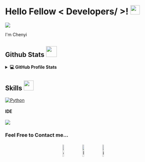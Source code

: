 <h1> Hello Fellow < Developers/ >! <img src = "https://raw.githubusercontent.com/MartinHeinz/MartinHeinz/master/wave.gif" width = 30px> </h1>
<p align='center'>
</p>
<p>
  <a href="https://github.com/DenverCoder1/readme-typing-svg"><img src="https://readme-typing-svg.herokuapp.com?&font=IBM+Plex+Sans&color=abcdef&size=20&lines=Welcome+to+my+GitHub+Profile!;I'm+a+Data+Scientist;I'm+a+Computer+Science+engineer" /></a>
</p>
I'm Chenyi</h1>
  <h2> Github Stats <img src = "https://i.pinimg.com/originals/65/c4/f4/65c4f452571be1261e9c623f7da488ac.gif" width = 35px> </h2>

<details> 
  <summary><b>💻 GitHub Profile Stats</b></summary>
<br/>
  <p align="center">
    <a href="https://github.com/chen2208/github-readme-stats"><img alt="Chenyi's Github Stats" src="https://github-readme-stats.vercel.app/api?username=chen2208&show_icons=true&theme=material-palenight" height="192px"/></a>
<br/>
  &nbsp;
	  <img src="https://github-readme-stats.vercel.app/api/top-langs?username=chen2208&show_icons=true&locale=en&layout=compact&theme=material-palenight" alt="chen2208" height="192px"/>
  <br/>
  </p>
</details>
	
<h2> Skills <img src = "https://media2.giphy.com/media/QssGEmpkyEOhBCb7e1/giphy.gif?cid=ecf05e47a0n3gi1bfqntqmob8g9aid1oyj2wr3ds3mg700bl&rid=giphy.gif" width = 32px> </h2>
<a href="https://www.java.com" target="_blank"> 
   <a href="https://www.python.org" target="_blank">
    <img alt="Python" src="https://img.shields.io/badge/Python-3776AB?style=for-the-badge&logo=python&logoColor=white">
  </a>
<h4> IDE </h4>
<span>
<img src="https://img.shields.io/badge/Visual_Studio_Code-0078D4?style=for-the-badge&logo=visual%20studio%20code&logoColor=white">

  ### Feel Free to Contact me...

<p align="center">
	<a href="https://github.com/Chen2208"><img alt="github" width="10%" style="padding:5px" src="https://img.icons8.com/clouds/100/000000/github.png"/></a>
	<a href="https://www.linkedin.com/in/chenyi-ye-peng-06b2472aa/"><img alt="linkedin" width="10%" style="padding:5px" src="https://img.icons8.com/clouds/100/000000/linkedin.png"/></a>
	<a href="https://www.instagram.com/mrpoll_/"><img alt="instagram" width="10%" style="padding:5px" src="https://img.icons8.com/clouds/100/000000/instagram.png"/></a>
</p>
